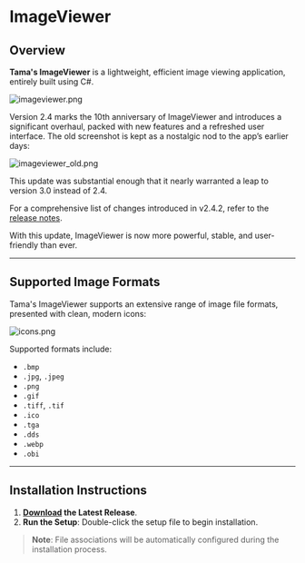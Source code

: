 # ImageViewer

## Overview
**Tama's ImageViewer** is a lightweight, efficient image viewing application, entirely built using C#.

![imageviewer.png](https://raw.githubusercontent.com/SpaceDandy-Tama/ImageViewer/master/imageviewer.png)

Version 2.4 marks the 10th anniversary of ImageViewer and introduces a significant overhaul, packed with new features and a refreshed user interface. The old screenshot is kept as a nostalgic nod to the app’s earlier days:

![imageviewer_old.png](https://raw.githubusercontent.com/SpaceDandy-Tama/ImageViewer/master/imageviewer_old.png)

This update was substantial enough that it nearly warranted a leap to version 3.0 instead of 2.4.

For a comprehensive list of changes introduced in v2.4.2, refer to the [release notes](https://github.com/SpaceDandy-Tama/ImageViewer/releases/tag/v2.4.2).

With this update, ImageViewer is now more powerful, stable, and user-friendly than ever.

---

## Supported Image Formats
Tama's ImageViewer supports an extensive range of image file formats, presented with clean, modern icons:

![icons.png](https://raw.githubusercontent.com/SpaceDandy-Tama/ImageViewer/master/icons.jpg)

Supported formats include:
- `.bmp`
- `.jpg`, `.jpeg`
- `.png`
- `.gif`
- `.tiff`, `.tif`
- `.ico`
- `.tga`
- `.dds`
- `.webp`
- `.obi`

---

## Installation Instructions
1. **[Download](https://github.com/SpaceDandy-Tama/ImageViewer/releases/download/v2.4.2/ImageViewerSetup_v2.4.2.msi) the Latest Release**.
2. **Run the Setup**: Double-click the setup file to begin installation.

> **Note**: File associations will be automatically configured during the installation process.
